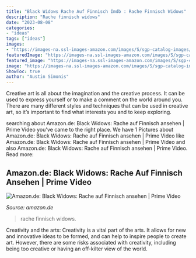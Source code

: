 ```yaml
---
title: "Black Widows Rache Auf Finnisch Imdb : Rache Finnisch Widows"
description: "Rache finnisch widows"
date: "2023-08-08"
categories:
- "ideas"
tags: ["ideas"]
images:
- "https://images-na.ssl-images-amazon.com/images/S/sgp-catalog-images/region_DE/rgubg-4W4KB61PKWC-Full-Image_GalleryBackground-en-US-1620310017515._SX720_.jpg"
featuredImage: "https://images-na.ssl-images-amazon.com/images/S/sgp-catalog-images/region_DE/rgubg-4W4KB61PKWC-Full-Image_GalleryBackground-en-US-1620310017515._SX720_.jpg"
featured_image: "https://images-na.ssl-images-amazon.com/images/S/sgp-catalog-images/region_DE/rgubg-4W4KB61PKWC-Full-Image_GalleryBackground-en-US-1620310017515._SX720_.jpg"
image: "https://images-na.ssl-images-amazon.com/images/S/sgp-catalog-images/region_DE/rgubg-4W4KB61PKWC-Full-Image_GalleryBackground-en-US-1620310017515._SX720_.jpg"
ShowToc: true
author: "Austin Simonis"
---
```



Creative art is all about the imagination and the creative process. It can be used to express yourself or to make a comment on the world around you. There are many different styles and techniques that can be used in creative art, so it’s important to find what interests you and to keep exploring.

	

		
searching about Amazon.de: Black Widows: Rache auf Finnisch ansehen | Prime Video you've came to the right place. We have 1 Pictures about Amazon.de: Black Widows: Rache auf Finnisch ansehen | Prime Video like Amazon.de: Black Widows: Rache auf Finnisch ansehen | Prime Video and also Amazon.de: Black Widows: Rache auf Finnisch ansehen | Prime Video. Read more:
		
    
## Amazon.de: Black Widows: Rache Auf Finnisch Ansehen | Prime Video

<img loading=lazy src="https://images-na.ssl-images-amazon.com/images/S/sgp-catalog-images/region_DE/rgubg-4W4KB61PKWC-Full-Image_GalleryBackground-en-US-1620310017515._SX720_.jpg" onerror="this.onerror=null;this.src='https://tse1.mm.bing.net/th?id=OIP.oAWmWxlbw_dFCqPdcOCBfwHaEK&amp;pid=15.1';" alt="Amazon.de: Black Widows: Rache auf Finnisch ansehen | Prime Video">

_Source: amazon.de_

>rache finnisch widows. 

	

Creativity and the arts:
Creativity is a vital part of the arts. It allows for new and innovative ideas to be formed, and can help to inspire people to create art. However, there are some risks associated with creativity, including being too creative or having an off-kilter view of the world.

